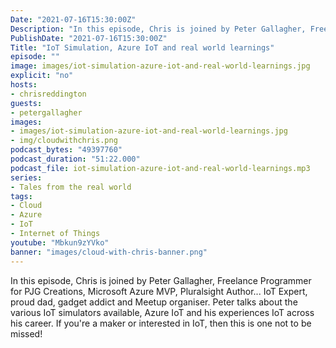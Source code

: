 ```yaml
---
Date: "2021-07-16T15:30:00Z"
Description: "In this episode, Chris is joined by Peter Gallagher, Freelance Programmer for PJG Creations, Microsoft Azure MVP, Pluralsight Author... IoT Expert, proud dad, gadget addict and Meetup organiser. Peter talks about the various IoT simulators available, Azure IoT and his experiences IoT across his career. If you're a maker or interested in IoT, then this is one not to be missed!"
PublishDate: "2021-07-16T15:30:00Z"
Title: "IoT Simulation, Azure IoT and real world learnings"
episode: ""
image: images/iot-simulation-azure-iot-and-real-world-learnings.jpg
explicit: "no"
hosts:
- chrisreddington
guests:
- petergallagher
images:
- images/iot-simulation-azure-iot-and-real-world-learnings.jpg
- img/cloudwithchris.png
podcast_bytes: "49397760"
podcast_duration: "51:22.000"
podcast_file: iot-simulation-azure-iot-and-real-world-learnings.mp3
series:
- Tales from the real world
tags:
- Cloud
- Azure
- IoT
- Internet of Things
youtube: "Mbkun9zYVko"
banner: "images/cloud-with-chris-banner.png"
---
```

In this episode, Chris is joined by Peter Gallagher, Freelance Programmer for PJG Creations, Microsoft Azure MVP, Pluralsight Author... IoT Expert, proud dad, gadget addict and Meetup organiser. Peter talks about the various IoT simulators available, Azure IoT and his experiences IoT across his career. If you're a maker or interested in IoT, then this is one not to be missed!
